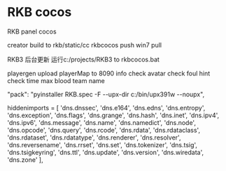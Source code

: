 # RKB cocos
RKB panel cocos

creator build to
rkb/static/cc
rkbcocos push
win7 pull

RKB3 后台更新
运行c:/projects/RKB3 to rkbcocos.bat


playergen upload playerMap to 8090
info check
avatar check
foul hint check
time 
max blood
team name


"pack": "pyinstaller RKB.spec -F --upx-dir c:/bin/upx391w --noupx",

hiddenimports = [
    'dns.dnssec',
    'dns.e164',
    'dns.edns',
    'dns.entropy',
    'dns.exception',
    'dns.flags',
    'dns.grange',
    'dns.hash',
    'dns.inet',
    'dns.ipv4',
    'dns.ipv6',
    'dns.message',
    'dns.name',
    'dns.namedict',
    'dns.node',
    'dns.opcode',
    'dns.query',
    'dns.rcode',
    'dns.rdata',
    'dns.rdataclass',
    'dns.rdataset',
    'dns.rdatatype',
    'dns.renderer',
    'dns.resolver',
    'dns.reversename',
    'dns.rrset',
    'dns.set',
    'dns.tokenizer',
    'dns.tsig',
    'dns.tsigkeyring',
    'dns.ttl',
    'dns.update',
    'dns.version',
    'dns.wiredata',
    'dns.zone'
],
